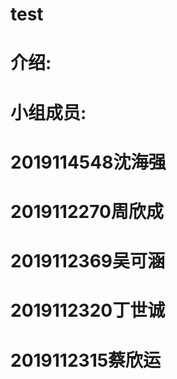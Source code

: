 # test
# 介绍:
# 小组成员:
# 2019114548沈海强
# 2019112270周欣成
# 2019112369吴可涵
# 2019112320丁世诚
# 2019112315蔡欣运
